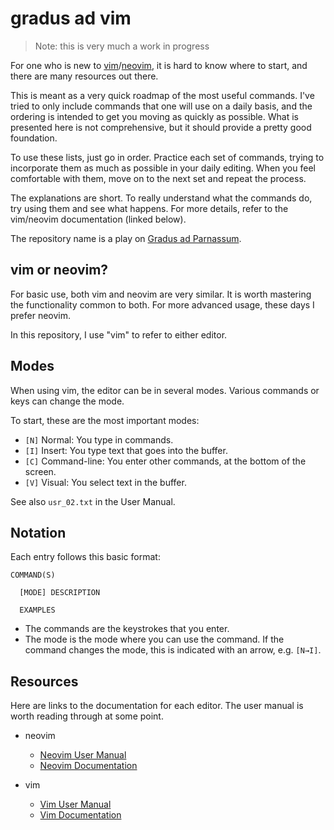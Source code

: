 # gradus ad vim

> Note: this is very much a work in progress

For one who is new to [vim]/[neovim], it is hard to know where to start, and there are many
resources out there.

This is meant as a very quick roadmap of the most useful commands. I've tried to only include
commands that one will use on a daily basis, and the ordering is intended to get you moving as
quickly as possible. What is presented here is not comprehensive, but it should provide a pretty
good foundation.

To use these lists, just go in order. Practice each set of commands, trying to incorporate them as
much as possible in your daily editing. When you feel comfortable with them, move on to the next
set and repeat the process.

The explanations are short. To really understand what the commands do, try using them and see what
happens. For more details, refer to the vim/neovim documentation (linked below).

[vim]: https://www.vim.org/
[neovim]: https://neovim.io/

The repository name is a play on [Gradus ad
Parnassum](https://en.wikipedia.org/wiki/Gradus_ad_Parnassum).

## vim or neovim?

For basic use, both vim and neovim are very similar. It is worth mastering the functionality common
to both. For more advanced usage, these days I prefer neovim.

In this repository, I use "vim" to refer to either editor.

## Modes

When using vim, the editor can be in several modes. Various commands or keys can change the mode.

To start, these are the most important modes:

- `[N]` Normal: You type in commands.
- `[I]` Insert: You type text that goes into the buffer.
- `[C]` Command-line: You enter other commands, at the bottom of the screen.
- `[V]` Visual: You select text in the buffer.

See also `usr_02.txt` in the User Manual.

## Notation

Each entry follows this basic format:

```
COMMAND(S)

  [MODE] DESCRIPTION

  EXAMPLES
```

- The commands are the keystrokes that you enter.
- The mode is the mode where you can use the command. If the command changes the mode, this is
  indicated with an arrow, e.g. `[N→I]`.

## Resources

Here are links to the documentation for each editor. The user manual is worth reading through at
some point.

- neovim
  - [Neovim User Manual]
  - [Neovim Documentation]

- vim
  - [Vim User Manual]
  - [Vim Documentation]

[Neovim Documentation]: https://neovim.io/doc/user/
[Neovim User Manual]: https://neovim.io/doc/user/usr_toc.html#user-manual
[Vim Documentation]: https://vimdoc.sourceforge.net/htmldoc/help.html
[Vim User Manual]: https://vimdoc.sourceforge.net/htmldoc/usr_toc.html
